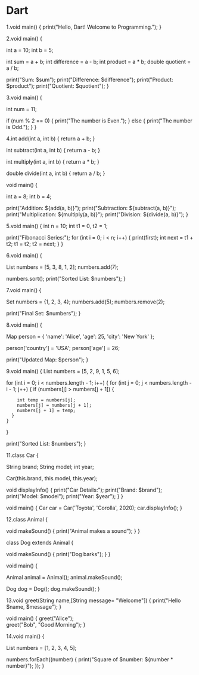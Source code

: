 # Dart
1.void main() {
  print("Hello, Dart! Welcome to Programming.");
}


2.void main() {
  
  int a = 10;
  int b = 5;

  int sum = a + b;
  int difference = a - b;
  int product = a * b;
  double quotient = a / b;

  print("Sum: $sum");
  print("Difference: $difference");
  print("Product: $product");
  print("Quotient: $quotient");
}


3.void main() {
 
  int num = 11;

  if (num % 2 == 0) {
    print("The number is Even.");
  } else {
    print("The number is Odd.");
  }
}


4.int add(int a, int b) {
  return a + b;
}

int subtract(int a, int b) {
  return a - b;
}

int multiply(int a, int b) {
  return a * b;
}

double divide(int a, int b) {
  return a / b;
}

void main() {
 
  int a = 8;
  int b = 4;

  print("Addition: ${add(a, b)}");
  print("Subtraction: ${subtract(a, b)}");
  print("Multiplication: ${multiply(a, b)}");
  print("Division: ${divide(a, b)}");
}


5.void main() {
  int n = 10; 
  int t1 = 0, t2 = 1;

  print("Fibonacci Series:");
  for (int i = 0; i < n; i++) {
    print(first);
    int next = t1 + t2;
    t1 = t2;
    t2 = next;
  }
}


6.void main() {
  
  List<int> numbers = [5, 3, 8, 1, 2];
  numbers.add(7);

  numbers.sort();
  print("Sorted List: $numbers");
}


7.void main() {
  
  Set<int> numbers = {1, 2, 3, 4};
  numbers.add(5);
  numbers.remove(2);

  print("Final Set: $numbers");
}


8.void main() {

  Map<String> person = {
    'name': 'Alice',
    'age': 25,
    'city': 'New York'
  };

  person['country'] = 'USA';
  person['age'] = 26;

  print("Updated Map: $person");
}


9.void main() {
  List<int> numbers = [5, 2, 9, 1, 5, 6];

  for (int i = 0; i < numbers.length - 1; i++) {
   for (int j = 0; j < numbers.length - i - 1; j++) {
      if (numbers[j] > numbers[j + 1]) {
        
        int temp = numbers[j];
        numbers[j] = numbers[j + 1];
        numbers[j + 1] = temp;
      }
    }
  }

  print("Sorted List: $numbers");
}


11.class Car {

  String brand;
  String model;
  int year;

  Car(this.brand, this.model, this.year);

  void displayInfo() {
    print("Car Details:");
    print("Brand: $brand");
    print("Model: $model");
    print("Year: $year");
  }
}

void main() {
  Car car = Car('Toyota', 'Corolla', 2020);
  car.displayInfo();
}



12.class Animal {
 
  void makeSound() {
    print("Animal makes a sound");
  }
}

class Dog extends Animal {
  
  void makeSound() {
    print("Dog barks");
  }
}

void main() {
 
  Animal animal = Animal();
  animal.makeSound(); 

  Dog dog = Dog();
  dog.makeSound();
}


13.void greet(String name,[String message= "Welcome"])
 {
  print("Hello $name, $message");
}

void main()
{
  greet("Alice");        
  greet("Bob", "Good Morning");
}


14.void main() {
  
  List<int> numbers = [1, 2, 3, 4, 5];

  numbers.forEach((number) {
    print("Square of $number: ${number * number}");
  });
}
